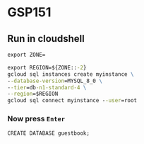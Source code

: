 # GSP151
## Run in cloudshell
```cmd
export ZONE=
```
```cmd
export REGION=${ZONE::-2}
gcloud sql instances create myinstance \
--database-version=MYSQL_8_0 \
--tier=db-n1-standard-4 \
--region=$REGION
gcloud sql connect myinstance --user=root
```
### Now press `Enter`
```cmd
CREATE DATABASE guestbook;
```